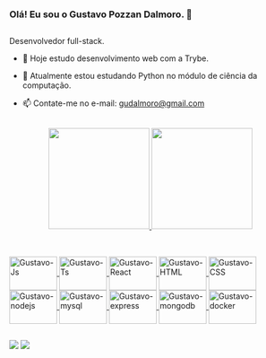 

### Olá! Eu sou o Gustavo Pozzan Dalmoro. 👋

  ##

Desenvolvedor full-stack.

- 🔭 Hoje estudo desenvolvimento web com a Trybe.
- 🌱 Atualmente estou estudando Python no módulo de ciência da computação.
- 📫 Contate-me no e-mail: gudalmoro@gmail.com

  ##

<div align="center">
  <a href="https://github.com/gustavo-pd">
  <img height="180em" src="https://github-readme-stats.vercel.app/api?username=gustavo-pd&show_icons=true&theme=highcontrast&include_all_commits=true&count_private=true"/>
  <img height="180em" src="https://github-readme-stats.vercel.app/api/top-langs/?username=gustavo-pd&layout=compact&langs_count=7&theme=highcontrast"/>
</div>
  
  ##
  
<div style="display: inline_block"><br>
  <img align="center" alt="Gustavo-Js" height="60" width="85" src="https://cdn.jsdelivr.net/gh/devicons/devicon/icons/javascript/javascript-plain.svg">
  <img align="center" alt="Gustavo-Ts" height="60" width="85" src="https://cdn.jsdelivr.net/gh/devicons/devicon/icons/typescript/typescript-plain.svg">
  <img align="center" alt="Gustavo-React" height="60" width="85" src="https://cdn.jsdelivr.net/gh/devicons/devicon/icons/react/react-original-wordmark.svg">
  <img align="center" alt="Gustavo-HTML" height="60" width="85" src="https://cdn.jsdelivr.net/gh/devicons/devicon/icons/html5/html5-plain-wordmark.svg">
  <img align="center" alt="Gustavo-CSS" height="60" width="85" src="https://cdn.jsdelivr.net/gh/devicons/devicon/icons/css3/css3-plain-wordmark.svg">
  <img align="center" alt="Gustavo-nodejs" height="60" width="85" src="https://cdn.jsdelivr.net/gh/devicons/devicon/icons/nodejs/nodejs-original-wordmark.svg">
  <img align="center" alt="Gustavo-mysql" height="60" width="85" src="https://cdn.jsdelivr.net/gh/devicons/devicon/icons/mysql/mysql-plain-wordmark.svg">
  <img align="center" alt="Gustavo-express" height="60" width="85" src="https://cdn.jsdelivr.net/gh/devicons/devicon/icons/express/express-original-wordmark.svg">
  <img align="center" alt="Gustavo-mongodb" height="60" width="85" src="https://cdn.jsdelivr.net/gh/devicons/devicon/icons/mongodb/mongodb-plain-wordmark.svg">
  <img align="center" alt="Gustavo-docker" height="60" width="85" src="https://cdn.jsdelivr.net/gh/devicons/devicon/icons/docker/docker-plain-wordmark.svg">
</div>
  
  ##
  
<div>
  <a href = "mailto:gudalmoro@gmail.com"><img src="https://img.shields.io/badge/-Gmail-%23333?style=for-the-badge&logo=gmail&logoColor=white" target="_blank"></a>
  <a href="https://www.linkedin.com/in/gustavopdalmoro" target="_blank"><img src="https://img.shields.io/badge/-LinkedIn-%230077B5?style=for-the-badge&logo=linkedin&logoColor=white" target="_blank"></a> 
</div>
 
